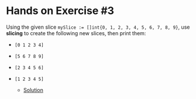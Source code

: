 # Hands on Exercise #3
   
Using the given slice `mySlice := []int{0, 1, 2, 3, 4, 5, 6, 7, 8, 9}`, use **slicing** to create the following new slices, then print them: 
* `[0 1 2 3 4]`
* `[5 6 7 8 9]`
* `[2 3 4 5 6]`
* `[1 2 3 4 5]`

    
   * [Solution](main.go)